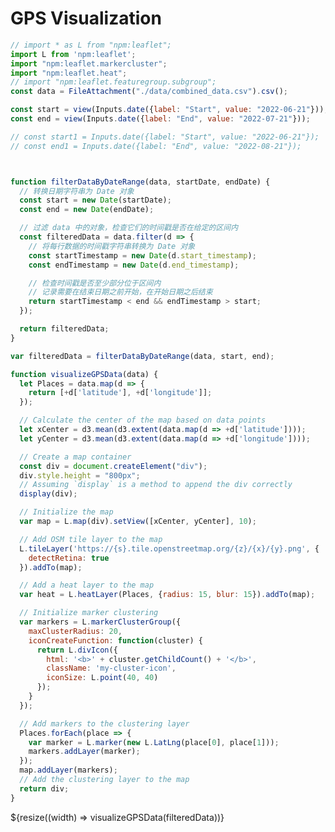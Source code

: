 # GPS Visualization 

<style>
  .my-cluster-icon {
    width: 40px;
    height: 40px;
    border: 2px solid #ffffff;
    border-radius: 50%;
    background: rgba(255, 255, 255, 0.6); /* Lightly transparent white background */
    color: #000; /* Text color changed to black */
    text-align: center;
    line-height: 40px; /* Same as the icon height */
    font-size: 16px; /* Adjust font size as needed */
    font-weight: bold;
    text-shadow: 0 0 3px #fff; /* White text shadow */
  }
</style>

```js
// import * as L from "npm:leaflet";
import L from 'npm:leaflet';
import "npm:leaflet.markercluster";
import "npm:leaflet.heat";
// import "npm:leaflet.featuregroup.subgroup";
const data = FileAttachment("./data/combined_data.csv").csv();

const start = view(Inputs.date({label: "Start", value: "2022-06-21"}));
const end = view(Inputs.date({label: "End", value: "2022-07-21"}));

// const start1 = Inputs.date({label: "Start", value: "2022-06-21"});
// const end1 = Inputs.date({label: "End", value: "2022-08-21"});



```

```js

function filterDataByDateRange(data, startDate, endDate) {
  // 转换日期字符串为 Date 对象
  const start = new Date(startDate);
  const end = new Date(endDate);

  // 过滤 data 中的对象，检查它们的时间戳是否在给定的区间内
  const filteredData = data.filter(d => {
    // 将每行数据的时间戳字符串转换为 Date 对象
    const startTimestamp = new Date(d.start_timestamp);
    const endTimestamp = new Date(d.end_timestamp);

    // 检查时间戳是否至少部分位于区间内
    // 记录需要在结束日期之前开始，在开始日期之后结束
    return startTimestamp < end && endTimestamp > start;
  });

  return filteredData;
}
```

```js
var filteredData = filterDataByDateRange(data, start, end);

```


```js
function visualizeGPSData(data) {
  let Places = data.map(d => {
    return [+d['latitude'], +d['longitude']];
  });

  // Calculate the center of the map based on data points
  let xCenter = d3.mean(d3.extent(data.map(d => +d['latitude'])));
  let yCenter = d3.mean(d3.extent(data.map(d => +d['longitude'])));

  // Create a map container
  const div = document.createElement("div");
  div.style.height = "800px";
  // Assuming `display` is a method to append the div correctly
  display(div);

  // Initialize the map
  var map = L.map(div).setView([xCenter, yCenter], 10);

  // Add OSM tile layer to the map
  L.tileLayer('https://{s}.tile.openstreetmap.org/{z}/{x}/{y}.png', {
    detectRetina: true
  }).addTo(map);

  // Add a heat layer to the map
  var heat = L.heatLayer(Places, {radius: 15, blur: 15}).addTo(map);

  // Initialize marker clustering
  var markers = L.markerClusterGroup({
    maxClusterRadius: 20, 
    iconCreateFunction: function(cluster) {
      return L.divIcon({
        html: '<b>' + cluster.getChildCount() + '</b>',
        className: 'my-cluster-icon', 
        iconSize: L.point(40, 40) 
      });
    } 
  });

  // Add markers to the clustering layer
  Places.forEach(place => {
    var marker = L.marker(new L.LatLng(place[0], place[1]));
    markers.addLayer(marker);
  });
  map.addLayer(markers);
  // Add the clustering layer to the map
  return div;
}
```


<div class="grid grid-cols-1">
  <div class="card">
    ${resize((width) => visualizeGPSData(filteredData))}
  </div>
</div>